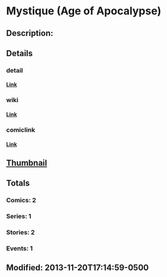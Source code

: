 # Mystique (Age of Apocalypse)
## Description: 
## Details
### detail
#### [Link](http://marvel.com/comics/characters/1010953/mystique_age_of_apocalypse?utm_campaign=apiRef&utm_source=225578a89fc76f3d20fbffda5d17a88d)
### wiki
#### [Link](http://marvel.com/universe/Mystique_%28Age_of_Apocalypse%29?utm_campaign=apiRef&utm_source=225578a89fc76f3d20fbffda5d17a88d)
### comiclink
#### [Link](http://marvel.com/comics/characters/1010953/mystique_age_of_apocalypse?utm_campaign=apiRef&utm_source=225578a89fc76f3d20fbffda5d17a88d)
## [Thumbnail](http://i.annihil.us/u/prod/marvel/i/mg/4/03/528d33b473550.jpg)
## Totals
### Comics: 2
### Series: 1
### Stories: 2
### Events: 1
## Modified: 2013-11-20T17:14:59-0500